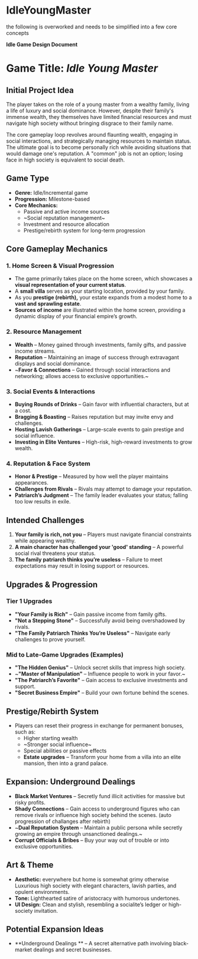 # IdleYoungMaster

the following is overworked and needs to be simplified into a few core concepts


**Idle Game Design Document**

# **Game Title:** *Idle Young Master*

## **Initial Project Idea**
The player takes on the role of a young master from a wealthy family, living a life of luxury and social dominance. However, despite their family's immense wealth, they themselves have limited financial resources and must navigate high society without bringing disgrace to their family name.

The core gameplay loop revolves around flaunting wealth, engaging in social interactions, and strategically managing resources to maintain status. The ultimate goal is to become personally rich while avoiding situations that would damage one's reputation. A "common" job is not an option; losing face in high society is equivalent to social death.

## **Game Type**
- **Genre:** Idle/Incremental game
- **Progression:** Milestone-based
- **Core Mechanics:**
  - Passive and active income sources
  - ~Social reputation management~
  - Investment and resource allocation
  - Prestige/rebirth system for long-term progression

## **Core Gameplay Mechanics**
### **1. Home Screen & Visual Progression**
- The game primarily takes place on the home screen, which showcases a **visual representation of your current status**.
- A **small villa** serves as your starting location, provided by your family.
- As you **prestige (rebirth),** your estate expands from a modest home to a **vast and sprawling estate**.
- **Sources of income** are illustrated within the home screen, providing a dynamic display of your financial empire’s growth.

### **2. Resource Management**
- **Wealth** – Money gained through investments, family gifts, and passive income streams.
- **Reputation** – Maintaining an image of success through extravagant displays and social dominance.
- ~**Favor & Connections** – Gained through social interactions and networking; allows access to exclusive opportunities.~

### **3. Social Events & Interactions**
- **Buying Rounds of Drinks** – Gain favor with influential characters, but at a cost.
- **Bragging & Boasting** – Raises reputation but may invite envy and challenges.
- **Hosting Lavish Gatherings** – Large-scale events to gain prestige and social influence.
- **Investing in Elite Ventures** – High-risk, high-reward investments to grow wealth.

### **4. Reputation & Face System**
- **Honor & Prestige** – Measured by how well the player maintains appearances.
- **Challenges from Rivals** – Rivals may attempt to damage your reputation.
- **Patriarch’s Judgment** – The family leader evaluates your status; falling too low results in exile.

## **Intended Challenges**
1. **Your family is rich, not you** – Players must navigate financial constraints while appearing wealthy.
2. **A main character has challenged your 'good' standing** – A powerful social rival threatens your status.
3. **The family patriarch thinks you’re useless** – Failure to meet expectations may result in losing support or resources.

## **Upgrades & Progression**
### **Tier 1 Upgrades**
- **"Your Family is Rich"** – Gain passive income from family gifts.
- **"Not a Stepping Stone"** – Successfully avoid being overshadowed by rivals.
- **"The Family Patriarch Thinks You’re Useless"** – Navigate early challenges to prove yourself.

### **Mid to Late-Game Upgrades** (Examples)
- **"The Hidden Genius"** – Unlock secret skills that impress high society.
- ~**"Master of Manipulation"** – Influence people to work in your favor.~
- **"The Patriarch’s Favorite"** – Gain access to exclusive investments and support.
- **"Secret Business Empire"** – Build your own fortune behind the scenes.

## **Prestige/Rebirth System**
- Players can reset their progress in exchange for permanent bonuses, such as:
  - Higher starting wealth
  - ~Stronger social influence~
  - Special abilities or passive effects
  - **Estate upgrades** – Transform your home from a villa into an elite mansion, then into a grand palace.

## **Expansion: Underground Dealings**
- **Black Market Ventures** – Secretly fund illicit activities for massive but risky profits.
- **Shady Connections** – Gain access to underground figures who can remove rivals or influence high society behind the scenes. (auto progression of challanges after rebirth)
- ~**Dual Reputation System** – Maintain a public persona while secretly growing an empire through unsanctioned dealings.~
- **Corrupt Officials & Bribes** – Buy your way out of trouble or into exclusive opportunities.

## **Art & Theme**
- **Aesthetic:** everywhere but home is somewhat grimy otherwise Luxurious high society with elegant characters, lavish parties, and opulent environments.
- **Tone:** Lighthearted satire of aristocracy with humorous undertones.
- **UI Design:** Clean and stylish, resembling a socialite’s ledger or high-society invitation.

## **Potential Expansion Ideas**
- **Underground Dealings ** – A secret alternative path involving black-market dealings and secret businesses.



